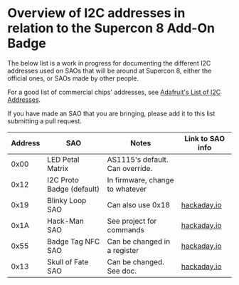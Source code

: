 # Overview of I2C addresses in relation to the Supercon 8 Add-On Badge

The below list is a work in progress for documenting the different I2C addresses used on SAOs that will be around at Supercon 8, either the official ones, or SAOs made by other people.

For a good list of commercial chips' addresses, see [Adafruit's List of I2C Addresses](https://learn.adafruit.com/i2c-addresses/the-list).

If you have made an SAO that you are bringing, please add it to this list submitting a pull request.

| Address    | SAO                       | Notes                           | Link to SAO info                   |
| ---------- | ------------------------- | ------------------------------- | ---------------------------------- |
| 0x00       | LED Petal Matrix          | AS1115's default. Can override. |                                    |
| 0x12       | I2C Proto Badge (default) | In firmware, change to whatever |                                    |
| 0x19       | Blinky Loop SAO           | Can also use 0x18               | [hackaday.io](https://hackaday.io/project/198163-blinky-loop-sao) |
| 0x1A       | Hack-Man SAO              | See project for commands        | [hackaday.io](https://hackaday.io/project/198301-hack-man-sao) |
| 0x55       | Badge Tag NFC SAO         | Can be changed in a register    | [hackaday.io](https://hackaday.io/project/198165-badge-tag-nfc-sao) |
| 0x13       | Skull of Fate SAO         | Can be changed. See doc.        | [hackaday.io](https://hackaday.io/project/198974-skull-of-fate-sao) |
